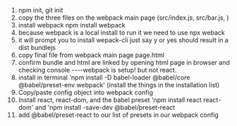 1. npm init, git init
2. copy the three files on the webpack main page (src/index.js, src/bar.js, )
3. install webpack npm install webpack
4. because webpack is a local install to run it we need to use npx weback
5. it will prompt you to install wepack-cli just say y or yes should result in a dist bundlejs
6. copy final file from webpack main page page.html
7. confirm bundle and html are linked by opening html page in browser and checking console
----webpack is setup! but not react.
7. install in terminal 'npm install -D babel-loader @babel/core @babel/preset-env webpack' (install the things in the installation list)
8. Copy/paste config object into webpack config 
9. Install react, react-dom, and the babel preset 'npm install react react-dom' and 'npm install -save-dev @babel/preset-react
10. add @babel/preset-react to our list of presets in our webpack config
